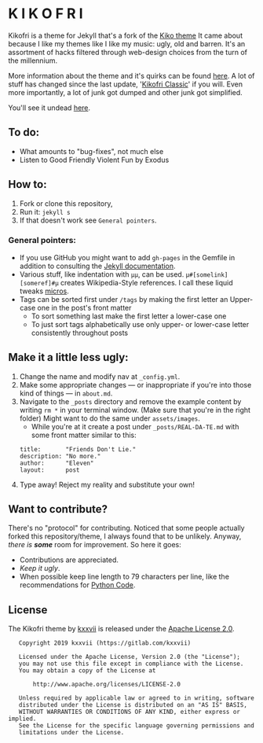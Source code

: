 # K I K O F R I

Kikofri is a theme for Jekyll that's a fork of the [Kiko theme][1] It came
about because I like my themes like I like my music: ugly, old and barren. It's
an assortment of hacks filtered through web-design choices from the turn of the
millennium.

More information about the theme and it's quirks can be found [here][2.1]. A
lot of stuff has changed since the last update, '[Kikofri Classic][2.3]' if you
will. Even more importantly, a lot of junk got dumped and other junk got
simplified.

You'll see it undead [here][2.2].

[1]: https://github.com/gfjaru/Kiko

## To do:

* What amounts to "bug-fixes", not much else
* Listen to Good Friendly Violent Fun by Exodus

## How to:

1. Fork or clone this repository,
2. Run it: `jekyll s`
3. If that doesn't work see `General pointers`.

### General pointers:

* If you use GitHub you might want to add `gh-pages` in the Gemfile in addition
  to consulting the [Jekyll documentation](https://jekyllrb.com/docs/home/).
* Various stuff, like indentation with `µµ`, can be used.
  `µ#[somelink][someref]#µ` creates Wikipedia-Style references. I call these
  liquid tweaks [micros][3].
* Tags can be sorted first under `/tags` by making the first letter an
  Upper-case one in the post's front matter
    - To sort something last make the first letter a lower-case one 
    - To just sort tags alphabetically use only upper- or lower-case letter
      consistently throughout posts

## Make it a little less ugly:

1. Change the name and modify nav at `_config.yml`.
2. Make some appropriate changes — or inappropriate if you're into those kind
of things — in `about.md`.
3. Navigate to the `_posts` directory and remove the example content by writing
   `rm *` in your terminal window. (Make sure that you're in the right folder)
   Might want to do the same under `assets/images`.
   - While you're at it create a post under `_posts/REAL-DA-TE.md` with some
     front matter similar to this:
   ```
   title:       "Friends Don't Lie."
   description: "No more."
   author:      "Eleven"
   layout:      post
   ```
4. Type away! Reject my reality and substitute your own!

## Want to contribute?

There's no "protocol" for contributing. Noticed that some people actually
forked this repository/theme, I always found that to be unlikely. Anyway,
_there is **some**_ room for improvement. So here it goes:

* Contributions are appreciated. 
* _Keep it ugly_.
* When possible keep line length to 79 characters per line, like the
  recommendations for [Python Code][4].

[2.1]: https://kxxvii.github.io/Kikofri/ofri
[2.2]: https://kxxvii.github.io/Kikofri
[2.3]: https://github.com/kxxvii/Kikofri/releases/tag/classic
[3]: https://kxxvii.github.io/Kikofri/ofri#micros
[4]: http://pep8.org/#maximum-line-length

## License

The Kikofri theme by [kxxvii](https://github.com/kxxvii) is released under the
[Apache License 2.0](http://www.apache.org/licenses/LICENSE-2.0). 


```
   Copyright 2019 kxxvii (https://gitlab.com/kxxvii)

   Licensed under the Apache License, Version 2.0 (the "License");
   you may not use this file except in compliance with the License.
   You may obtain a copy of the License at

       http://www.apache.org/licenses/LICENSE-2.0

   Unless required by applicable law or agreed to in writing, software
   distributed under the License is distributed on an "AS IS" BASIS,
   WITHOUT WARRANTIES OR CONDITIONS OF ANY KIND, either express or implied.
   See the License for the specific language governing permissions and
   limitations under the License.
```
